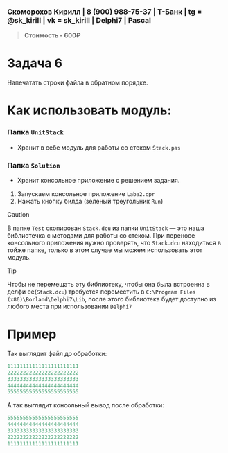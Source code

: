 ### Скоморохов Кирилл | 8 (900) 988-75-37 | Т-Банк | tg = @sk_kiriII  | vk = sk_kirill | Delphi7 | Pascal

> **Стоимость - 600₽**

# Задача 6

Напечатать строки файла в обратном порядке.

# Как использовать модуль:
  
### Папка `UnitStack`
- Хранит в себе модуль для работы со стеком `Stack.pas`

### Папка `Solution`
- Хранит консольное приложение с решением задания.

1. Запускаем консольное приложение `Laba2.dpr`
2. Нажать кнопку билда (зеленый треугольник `Run`)
> [!CAUTION]
> В папке `Test` скопирован `Stack.dcu` из папки `UnitStack` — это наша библиотечка с методами для работы со стеком. При переносе консольного приложения
> нужно проверять, что `Stack.dcu` находиться в тойже папке, только в этом случае мы можем использовать этот модуль.

> [!TIP]
> Чтобы не перемещать эту библиотеку, чтобы она была встроенна в делфи ее(`Stack.dcu`) требуется переместить
> в `C:\Program Files (x86)\Borland\Delphi7\Lib`, после этого библиотека будет доступно из любого места при использовании `Delphi7`

# Пример
Так выглядит файл до обработки:
```PowerShell
11111111111111111111111
22222222222222222222222
33333333333333333333333
44444444444444444444444
55555555555555555555555
```

А так выглядит консольный вывод после обработки:
```PowerShell
55555555555555555555555
44444444444444444444444
33333333333333333333333
22222222222222222222222
11111111111111111111111
```
